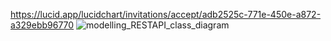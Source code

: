 https://lucid.app/lucidchart/invitations/accept/adb2525c-771e-450e-a872-a329ebb96770
![modelling_RESTAPI_class_diagram](uploads/54520854738225b38cbf86bb148abe5c/modelling_RESTAPI_class_diagram.jpeg)